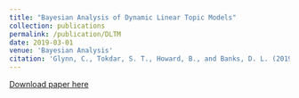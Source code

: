 ```yaml
---
title: "Bayesian Analysis of Dynamic Linear Topic Models"
collection: publications
permalink: /publication/DLTM
date: 2019-03-01
venue: 'Bayesian Analysis'
citation: 'Glynn, C., Tokdar, S. T., Howard, B., and Banks, D. L. (2019). Bayesian analysis of Dynamic Linear Topic Models. Bayesian Anal., 14(1):53-80. doi:10.1214/18-BA1100, https://projecteuclid.org/euclid.ba/1523671249'
---
```


[Download paper here](http://g-lynn.github.io/files/GlynnTokdarHowardBanks_2019.pdf)
